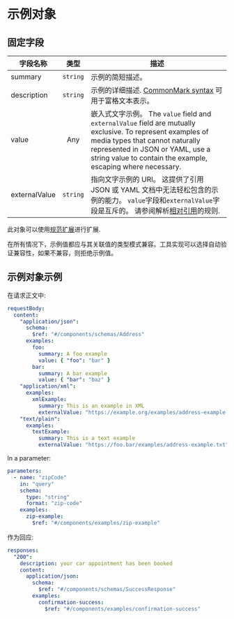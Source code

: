 # 示例对象

## 固定字段

| 字段名称                                         |   类型   | 描述                                                                                                                                                                                                                                              |
| ------------------------------------------------ | :------: | ------------------------------------------------------------------------------------------------------------------------------------------------------------------------------------------------------------------------------------------------- |
| <a name="exampleSummary"></a>summary             | `string` | 示例的简短描述。                                                                                                                                                                                                                                  |
| <a name="exampleDescription"></a>description     | `string` | 示例的详细描述. [CommonMark syntax](https://spec.commonmark.org/) 可用于富格文本表示。                                                                                                                                                            |
| <a name="exampleValue"></a>value                 |   Any    | 嵌入式文字示例。 The `value` field and `externalValue` field are mutually exclusive. To represent examples of media types that cannot naturally represented in JSON or YAML, use a string value to contain the example, escaping where necessary. |
| <a name="exampleExternalValue"></a>externalValue | `string` | 指向文字示例的 URI。 这提供了引用 JSON 或 YAML 文档中无法轻松包含的示例的能力。 `value`字段和`externalValue`字段是互斥的。 请参阅解析[相对引用](#relativeReferencesURI)的规则.                                                                    |

此对象可以使用[规范扩展](#specificationExtensions)进行扩展.

在所有情况下，示例值都应与其关联值的类型模式兼容。工具实现可以选择自动验证兼容性，如果不兼容，则拒绝示例值。

## 示例对象示例

在请求正文中:

```yaml
requestBody:
  content:
    "application/json":
      schema:
        $ref: "#/components/schemas/Address"
      examples:
        foo:
          summary: A foo example
          value: { "foo": "bar" }
        bar:
          summary: A bar example
          value: { "bar": "baz" }
    "application/xml":
      examples:
        xmlExample:
          summary: This is an example in XML
          externalValue: "https://example.org/examples/address-example.xml"
    "text/plain":
      examples:
        textExample:
          summary: This is a text example
          externalValue: "https://foo.bar/examples/address-example.txt"
```

In a parameter:

```yaml
parameters:
  - name: "zipCode"
    in: "query"
    schema:
      type: "string"
      format: "zip-code"
    examples:
      zip-example:
        $ref: "#/components/examples/zip-example"
```

作为回应:

```yaml
responses:
  "200":
    description: your car appointment has been booked
    content:
      application/json:
        schema:
          $ref: "#/components/schemas/SuccessResponse"
        examples:
          confirmation-success:
            $ref: "#/components/examples/confirmation-success"
```
